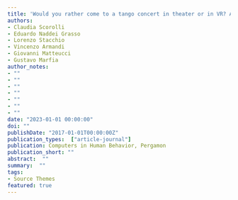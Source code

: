 ```yaml
---
title: 'Would you rather come to a tango concert in theater or in VR? Aesthetic emotions & social presence in musical experiences, either live, 2D or 3D'
authors:
- Claudia Scorolli
- Eduardo Naddei Grasso
- Lorenzo Stacchio
- Vincenzo Armandi
- Giovanni Matteucci
- Gustavo Marfia
author_notes:
- ""
- ""
- ""
- ""
- ""
- ""
- ""
date: "2023-01-01 00:00:00"
doi: ""
publishDate: "2017-01-01T00:00:00Z"
publication_types:  ["article-journal"]
publication: Computers in Human Behavior, Pergamon
publication_short: ""
abstract:  ""
summary:  ""
tags:
- Source Themes
featured: true
---
```

